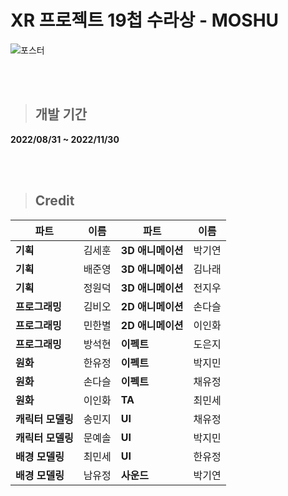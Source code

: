 # XR 프로젝트 19첩 수라상 - MOSHU

![포스터](https://user-images.githubusercontent.com/20338405/204439199-464c818d-1dd1-4625-b11b-48c576f9ee66.png)

<br><br>
>## 개발 기간
**2022/08/31 ~ 2022/11/30**

<br><br>
>## Credit
| 파트 | 이름 | 파트 | 이름 | 
|---|---|---|---|
| **기획** | 김세훈 | **3D 애니메이션** | 박기연 |
| **기획** | 배준영 | **3D 애니메이션** | 김나래 |
| **기획** | 정원덕 | **3D 애니메이션** | 전지우 |
| **프로그래밍** | 김비오 | **2D 애니메이션** | 손다슬 |
| **프로그래밍** | 민한별 | **2D 애니메이션** | 이인화 |
| **프로그래밍** | 방석현 | **이펙트** | 도은지 |
| **원화** | 한유정 | **이펙트** | 박지민 |
| **원화** | 손다슬 | **이펙트** | 채유정 |
| **원화** | 이인화 | **TA** | 최민세 |
| **캐릭터 모델링** | 송민지 | **UI** | 채유정 |
| **캐릭터 모델링** | 문예솔 | **UI** | 박지민 |
| **배경 모델링** | 최민세 | **UI** | 한유정 |
| **배경 모델링** | 남유정 | **사운드** | 박기연 |

